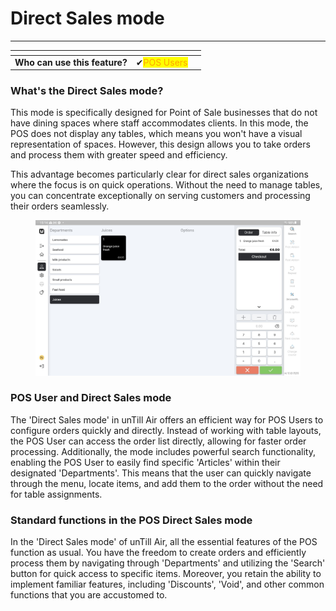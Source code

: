# Direct Sales mode

***

<table data-card-size="large" data-view="cards"><thead><tr><th></th><th></th><th></th></tr></thead><tbody><tr><td><strong>Who can use this feature?</strong></td><td><span data-gb-custom-inline data-tag="emoji" data-code="2714">✔</span><mark style="color:orange;">POS Users</mark></td><td></td></tr></tbody></table>

### What's the Direct Sales mode?

This mode is specifically designed for Point of Sale businesses that do not have dining spaces where staff accommodates clients. In this mode, the POS does not display any tables, which means you won't have a visual representation of spaces. However, this design allows you to take orders and process them with greater speed and efficiency.&#x20;

This advantage becomes particularly clear for direct sales organizations where the focus is on quick operations. Without the need to manage tables, you can concentrate exceptionally on serving customers and processing their orders seamlessly.&#x20;

<figure><img src="../../.gitbook/assets/6065c780-8e98-40fb-8bfa-0ecf94ed65bf.jpg" alt=""><figcaption></figcaption></figure>

### POS User and Direct Sales mode

The 'Direct Sales mode' in unTill Air offers an efficient way for POS Users to configure orders quickly and directly. Instead of working with table layouts, the POS User can access the order list directly, allowing for faster order processing. Additionally, the mode includes powerful search functionality, enabling the POS User to easily find specific 'Articles' within their designated 'Departments'. This means that the user can quickly navigate through the menu, locate items, and add them to the order without the need for table assignments.

### Standard functions in the POS Direct Sales mode

In the 'Direct Sales mode' of unTill Air, all the essential features of the POS function as usual. You have the freedom to create orders and efficiently process them by navigating through 'Departments' and utilizing the 'Search' button for quick access to specific items. Moreover, you retain the ability to implement familiar features, including 'Discounts', 'Void', and other common functions that you are accustomed to.
